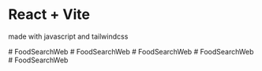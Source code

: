 # React + Vite

made with javascript and tailwindcss


#   F o o d S e a r c h W e b 
 
 #   F o o d S e a r c h W e b 
 
 #   F o o d S e a r c h W e b 
 
 #   F o o d S e a r c h W e b 
 
 #   F o o d S e a r c h W e b 
 
 
